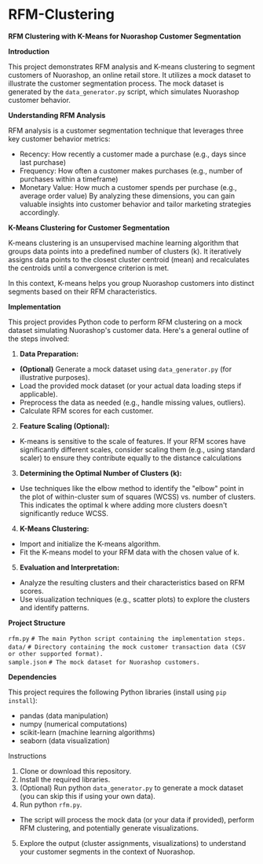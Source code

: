 # RFM-Clustering

**RFM Clustering with K-Means for Nuorashop Customer Segmentation**

**Introduction**

This project demonstrates RFM analysis and K-means clustering to segment customers of Nuorashop, an online retail store. It utilizes a mock dataset to illustrate the customer segmentation process. The mock dataset is generated by the ```data_generator.py``` script, which simulates Nuorashop customer behavior.

**Understanding RFM Analysis**

RFM analysis is a customer segmentation technique that leverages three key customer behavior metrics:

  * Recency: How recently a customer made a purchase (e.g., days since last purchase)
  * Frequency: How often a customer makes purchases (e.g., number of purchases within a timeframe)
  * Monetary Value: How much a customer spends per purchase (e.g., average order value)
By analyzing these dimensions, you can gain valuable insights into customer behavior and tailor marketing strategies accordingly.

**K-Means Clustering for Customer Segmentation** 

K-means clustering is an unsupervised machine learning algorithm that groups data points into a predefined number of clusters (k). It iteratively assigns data points to the closest cluster centroid (mean) and recalculates the centroids until a convergence criterion is met.

In this context, K-means helps you group Nuorashop customers into distinct segments based on their RFM characteristics.

**Implementation**

This project provides Python code to perform RFM clustering on a mock dataset simulating Nuorashop's customer data. Here's a general outline of the steps involved:

1. **Data Preparation:**

  * **(Optional)** Generate a mock dataset using ```data_generator.py``` (for illustrative purposes).
  * Load the provided mock dataset (or your actual data loading steps if applicable).
  * Preprocess the data as needed (e.g., handle missing values, outliers).
  * Calculate RFM scores for each customer.
  
2. **Feature Scaling (Optional):**

* K-means is sensitive to the scale of features. If your RFM scores have significantly different scales, consider scaling them (e.g., using standard scaler) to ensure they contribute equally to the distance calculations

3. **Determining the Optimal Number of Clusters (k):**

* Use techniques like the elbow method to identify the "elbow" point in the plot of within-cluster sum of squares (WCSS) vs. number of clusters. This indicates the optimal k where adding more clusters doesn't significantly reduce WCSS.

4. **K-Means Clustering:**

* Import and initialize the K-means algorithm.
* Fit the K-means model to your RFM data with the chosen value of k.

5. **Evaluation and Interpretation:**

* Analyze the resulting clusters and their characteristics based on RFM scores.
* Use visualization techniques (e.g., scatter plots) to explore the clusters and identify patterns.

**Project Structure**

```rfm.py```                   ```# The main Python script containing the implementation steps.```  
```data/```                    ```# Directory containing the mock customer transaction data (CSV or other supported format).```  
```sample.json```              ```# The mock dataset for Nuorashop customers.```  

**Dependencies**

This project requires the following Python libraries (install using ```pip install```):

* pandas (data manipulation)
* numpy (numerical computations)
* scikit-learn (machine learning algorithms)
* seaborn (data visualization)

Instructions

1. Clone or download this repository.
2. Install the required libraries.
3. (Optional) Run python ```data_generator.py``` to generate a mock dataset (you can skip this if using your own data).
4. Run python ```rfm.py```.
  * The script will process the mock data (or your data if provided), perform RFM clustering, and potentially generate visualizations.
5. Explore the output (cluster assignments, visualizations) to understand your customer segments in the context of Nuorashop.
